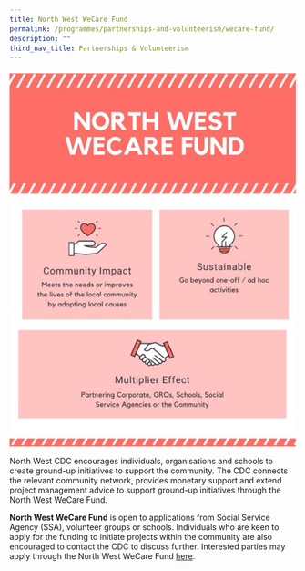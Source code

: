```yaml
---
title: North West WeCare Fund
permalink: /programmes/partnerships-and-volunteerism/wecare-fund/
description: ""
third_nav_title: Partnerships & Volunteerism
---
```

![](/images/Programmes/Partnership%20&%20Volunteerism/wecare%20fund.png)

North West CDC encourages individuals, organisations and schools to create ground-up initiatives to support the community. The CDC connects the relevant community network, provides monetary support and extend project management advice to support ground-up initiatives through the North West WeCare Fund. 

**North West WeCare Fund** is open to applications from Social Service Agency (SSA), volunteer groups or schools. Individuals who are keen to apply for the funding to initiate projects within the community are also encouraged to contact the CDC to discuss further. Interested parties may apply through the North West WeCare Fund [here]([](/files/v2%20application%20form%20-%20north%20west%20wecare%20fund-%20fy23%20(august%2023).pdf)).